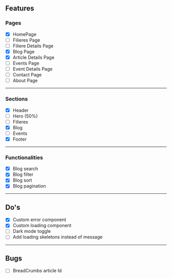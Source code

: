 ## **Features**

### Pages
- [x] HomePage
- [ ] Filieres Page
- [ ] Filiere Details Page 
- [x] Blog Page
- [x] Article Details Page 
- [ ] Events Page
- [ ] Event Details Page 
- [ ] Contact Page
- [ ] About Page

---
### Sections
- [x] Header
- [ ] Hero (50%)
- [ ] Filieres 
- [x] Blog 
- [ ] Events 
- [x] Footer

---
### Functionalities
- [x] Blog search
- [x] Blog filter
- [x] Blog sort
- [x] Blog pagination

---

## **Do's**

- [x] Custom error component
- [x] Custom loading component
- [ ] Dark mode toggle
- [ ] Add loading skeletons instead of message
---

## **Bugs**

- [ ] BreadCrumbs article Id
